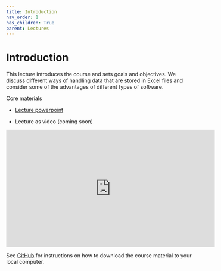 ```yaml
---
title: Introduction
nav_order: 1
has_children: True
parent: Lectures
---
```


# Introduction

This lecture introduces the course and sets goals and objectives. We discuss different ways of handling data that are stored in Excel files and consider some of the advantages of different types of software.

Core materials

+ [Lecture powerpoint](https://github.com/Campbell-Muscle-Lab/teaching_PGY630_QM/blob/master/lectures/introduction/introduction.pptx)

+ Lecture as video (coming soon)

<iframe width="560" height="315" src="https://uky.yuja.com/V/Video?v=2428457&node=8823223&a=763206968&preload=false" frameborder="0" webkitallowfullscreen mozallowfullscreen allowfullscreen></iframe>

See [GitHub](../../GitHub/GitHub.html) for instructions on how to download the course material to your local computer.




